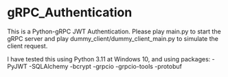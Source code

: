 # gRPC_Authentication
This is a Python-gRPC JWT Authentication.
Please play main.py to start the gRPC server and play dummy_client/dummy_client_main.py to simulate the client request.

I have tested this using Python 3.11 at Windows 10, and using packages:
  -PyJWT
  -SQLAlchemy
  -bcrypt
  -grpcio
  -grpcio-tools
  -protobuf

